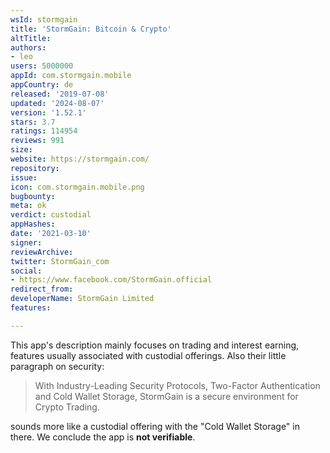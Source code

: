 ```yaml
---
wsId: stormgain
title: 'StormGain: Bitcoin & Crypto'
altTitle: 
authors:
- leo
users: 5000000
appId: com.stormgain.mobile
appCountry: de
released: '2019-07-08'
updated: '2024-08-07'
version: '1.52.1'
stars: 3.7
ratings: 114954
reviews: 991
size: 
website: https://stormgain.com/
repository: 
issue: 
icon: com.stormgain.mobile.png
bugbounty: 
meta: ok
verdict: custodial
appHashes: 
date: '2021-03-10'
signer: 
reviewArchive: 
twitter: StormGain_com
social:
- https://www.facebook.com/StormGain.official
redirect_from: 
developerName: StormGain Limited
features: 

---
```


This app's description mainly focuses on trading and interest earning, features
usually associated with custodial offerings. Also their little paragraph on
security:

> With Industry-Leading Security Protocols, Two-Factor Authentication and Cold
  Wallet Storage, StormGain is a secure environment for Crypto Trading.

sounds more like a custodial offering with the "Cold Wallet Storage" in there.
We conclude the app is **not verifiable**.
